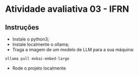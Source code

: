 # Atividade avaliativa 03 - IFRN

## Instruções

- Instale o python3;
- Instale localmente o ollama;
- Traga a imagem de um modelo de LLM para a sua máquina:
```bash
ollama pull mxbai-embed-large
```
- Rode o projeto localmente

